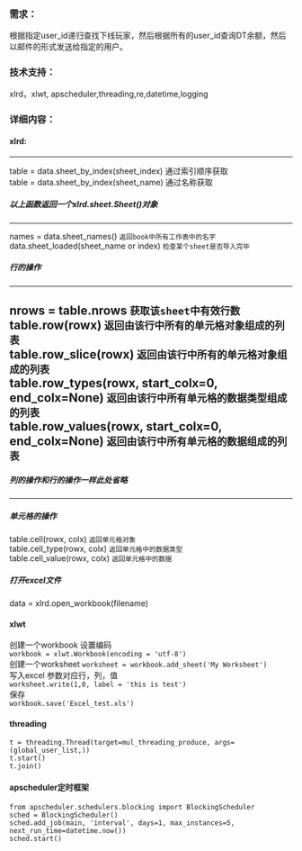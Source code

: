 ### 需求：
根据指定user_id递归查找下线玩家，然后根据所有的user_id查询DT余额，然后以邮件的形式发送给指定的用户。
### 技术支持：
xlrd，xlwt, apscheduler,threading,re,datetime,logging
### 详细内容：
#### xlrd:  
---
table  = data.sheet_by_index(sheet_index) 通过索引顺序获取   
table = data.sheet_by_index(sheet_name) 通过名称获取
##### 以上函数返回一个xlrd.sheet.Sheet()对象
---
names = data.sheet_names() `返回book中所有工作表中的名字`  
data.sheet_loaded(sheet_name or index) `检查某个sheet是否导入完毕`  

##### 行的操作
---
nrows = table.nrows `获取该sheet中有效行数`  
table.row(rowx) `返回由该行中所有的单元格对象组成的列表`  
table.row_slice(rowx) `返回由该行中所有的单元格对象组成的列表`  
table.row_types(rowx, start_colx=0, end_colx=None) `返回由该行中所有单元格的数据类型组成的列表`  
table.row_values(rowx, start_colx=0, end_colx=None) `返回由该行中所有单元格的数据组成的列表`  
---
##### 列的操作和行的操作一样此处省略
---

##### 单元格的操作
table.cell(rowx, colx) `返回单元格对象`  
table.cell_type(rowx, colx) `返回单元格中的数据类型`  
table.cell_value(rowx, colx) `返回单元格中的数据`

##### 打开excel文件
data = xlrd.open_workbook(filename)

#### xlwt
创建一个workbook 设置编码  
`workbook = xlwt.Workbook(encoding = 'utf-8')`  
创建一个worksheet
`worksheet = workbook.add_sheet('My Worksheet')`  
写入excel
参数对应行，列，值  
`worksheet.write(1,0, label = 'this is test')`  
保存  
`workbook.save('Excel_test.xls')`

#### threading
`t = threading.Thread(target=mul_threading_produce, args=(global_user_list,))`  
`t.start()`  
`t.join()`

#### apscheduler定时框架
`from apscheduler.schedulers.blocking import BlockingScheduler`  
`sched = BlockingScheduler()`  
`sched.add_job(main, 'interval', days=1, max_instances=5, next_run_time=datetime.now())`  
`sched.start()`
